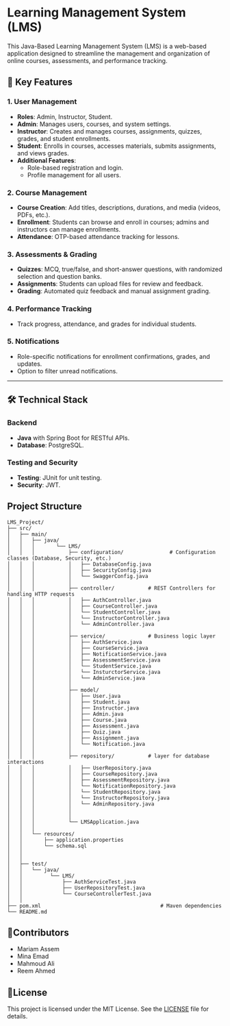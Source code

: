 # Learning Management System (LMS)

This Java-Based Learning Management System (LMS) is a web-based application designed to streamline the management 
and organization of online courses, assessments, and performance tracking.

## 🌟 Key Features  

### 1. User Management  
- **Roles**: Admin, Instructor, Student.  
- **Admin**: Manages users, courses, and system settings.  
- **Instructor**: Creates and manages courses, assignments, quizzes, grades, and student enrollments.  
- **Student**: Enrolls in courses, accesses materials, submits assignments, and views grades.  
- **Additional Features**:  
  - Role-based registration and login.  
  - Profile management for all users.  

### 2. Course Management  
- **Course Creation**: Add titles, descriptions, durations, and media (videos, PDFs, etc.).  
- **Enrollment**: Students can browse and enroll in courses; admins and instructors can manage enrollments.  
- **Attendance**: OTP-based attendance tracking for lessons.  

### 3. Assessments & Grading  
- **Quizzes**: MCQ, true/false, and short-answer questions, with randomized selection and question banks.  
- **Assignments**: Students can upload files for review and feedback.  
- **Grading**: Automated quiz feedback and manual assignment grading.  

### 4. Performance Tracking  
- Track progress, attendance, and grades for individual students.  

### 5. Notifications  
- Role-specific notifications for enrollment confirmations, grades, and updates.  
- Option to filter unread notifications.

---
## 🛠️ Technical Stack  

### Backend  
- **Java** with Spring Boot for RESTful APIs.  
- **Database**: PostgreSQL.  

### Testing and Security   
- **Testing**: JUnit for unit testing.  
- **Security**: JWT. 

## Project Structure
```
LMS_Project/
├── src/
│   ├── main/
│   │   ├── java/
│   │   │       └── LMS/
│   │   │           ├── configuration/               # Configuration classes (Database, Security, etc.)
│   │   │           │   ├── DatabaseConfig.java
│   │   │           │   ├── SecurityConfig.java
│   │   │           │   └── SwaggerConfig.java
│   │   │           │
│   │   │           ├── controller/           # REST Controllers for handling HTTP requests
│   │   │           │   ├── AuthController.java
│   │   │           │   ├── CourseController.java
│   │   │           │   └── StudentController.java
│   │   │           │   └── InstructorController.java
│   │   │           │   └── AdminController.java
│   │   │           │
│   │   │           ├── service/              # Business logic layer
│   │   │           │   ├── AuthService.java
│   │   │           │   ├── CourseService.java
│   │   │           │   ├── NotificationService.java
│   │   │           │   ├── AssessmentService.java
│   │   │           │   └── StudentService.java
│   │   │           │   └── InsturctorService.java
│   │   │           │   └── AdminService.java
│   │   │           │
│   │   │           ├── model/                
│   │   │           │   ├── User.java         
│   │   │           │   ├── Student.java
│   │   │           │   ├── Instructor.java
│   │   │           │   ├── Admin.java
│   │   │           │   ├── Course.java
│   │   │           │   ├── Assessment.java
│   │   │           │   ├── Quiz.java
│   │   │           │   ├── Assignment.java
│   │   │           │   └── Notification.java
│   │   │           │
│   │   │           ├── repository/           # layer for database interactions
│   │   │           │   ├── UserRepository.java
│   │   │           │   ├── CourseRepository.java
│   │   │           │   ├── AssessmentRepository.java
│   │   │           │   └── NotificationRepository.java
│   │   │           │   └── StudentRepository.java
│   │   │           │   └── InstructorRepository.java
│   │   │           │   └── AdminRepository.java
│   │   │           │
│   │   │           │
│   │   │           └── LMSApplication.java
│   │   │
│   │   └── resources/
│   │       ├── application.properties            
│   │       └── schema.sql                        
│   │    
│   │
│   ├── test/                                    
│   │   └── java/
│   │         └── LMS/
│   │             ├── AuthServiceTest.java
│   │             ├── UserRepositoryTest.java
│   │             └── CourseControllerTest.java
│   │
├── pom.xml                                       # Maven dependencies
└── README.md                                     
```

## 🤝Contributors
- Mariam Assem
- Mina Emad
- Mahmoud Ali
- Reem Ahmed

## 📜License
This project is licensed under the MIT License. See the [LICENSE](LICENSE) file for details.
